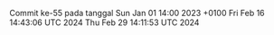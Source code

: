Commit ke-55 pada tanggal Sun Jan 01 14:00 2023 +0100
Fri Feb 16 14:43:06 UTC 2024
Thu Feb 29 14:11:53 UTC 2024
